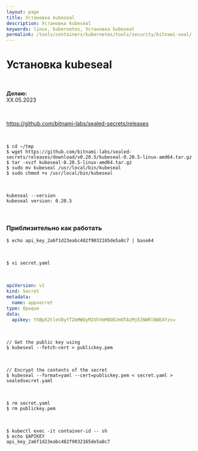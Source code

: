 ```yaml
---
layout: page
title: Установка kubeseal
description: Установка kubeseal
keywords: linux, kubernetes, Установка kubeseal
permalink: /tools/containers/kubernetes/tools/security/bitnami-seal/
---
```


# Установка kubeseal

<br/>

**Делаю:**  
XX.05.2023

<br/>

https://github.com/bitnami-labs/sealed-secrets/releases

<br/>

```
$ cd ~/tmp
$ wget https://github.com/bitnami-labs/sealed-secrets/releases/download/v0.20.5/kubeseal-0.20.5-linux-amd64.tar.gz
$ tar -xvzf kubeseal-0.20.5-linux-amd64.tar.gz
$ sudo mv kubeseal /usr/local/bin/kubeseal
$ sudo chmod +x /usr/local/bin/kubeseal
```

<br/>

```
kubeseal --version
kubeseal version: 0.20.5
```

<br/>

### Приблизительно как работать

```
$ echo api_key_2a6f1d23eabc482f9032165de5a8c7 | base64
```

<br/>

```
$ vi secret.yaml
```

<br/>

```yaml
apiVersion: v1
kind: Secret
metadata:
  name: appsecret
type: Opaque
data:
  apikey: YXBpX2tleV8yYTZmMWQyM2VhYmM0ODJmOTAzMjE2NWRlNWE4Yzc=
```

<br/>

```
// Get the public key using
$ kubeseal --fetch-cert > publickey.pem
```

<br/>

```
// Encrypt the contents of the secret
$ kubeseal --format=yaml --cert=publickey.pem < secret.yaml > sealedsecret.yaml
```

<br/>

```
$ rm secret.yaml
$ rm publickey.pem
```

<br/>

```
$ kubectl exec -it container-id -- sh
$ echo $APIKEY
api_key_2a6f1d23eabc482f9032165de5a8c7
```
